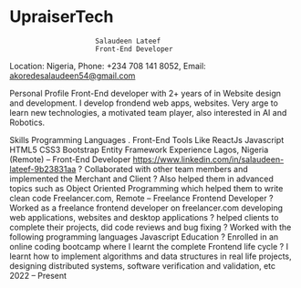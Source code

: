 # UpraiserTech
                         Salaudeen Lateef
                         Front-End Developer
Location: Nigeria, Phone: +234 708 141 8052, Email: akoredesalaudeen54@gmail.com

Personal Profile
   Front-End developer with 2+ years of in Website design and development. I develop frondend web apps, websites. Very arge to learn new technologies, a motivated team player, also interested in AI and Robotics.

Skills
Programming Languages . Front-End Tools Like ReactJs Javascript HTML5 CSS3  Bootstrap Entity Framework Experience
Lagos, Nigeria (Remote) – Front-End Developer
https://www.linkedin.com/in/salaudeen-lateef-9b23831aa
? Collaborated with other team members and implemented the Merchant and Client
? Also helped them in advanced topics such as Object Oriented Programming which helped them to write clean code
Freelancer.com, Remote – Freelance Frontend Developer
? Worked as a freelance frontend developer on freelancer.com developing web 
applications, websites and desktop applications
? helped clients to complete their projects, did code reviews and bug fixing
? Worked with the following programming languages Javascript 
Education
? Enrolled in an online coding bootcamp where I learnt the complete Frontend life cycle
? I learnt how to implement algorithms and data structures in real life projects, designing distributed systems, software verification and validation, etc
2022 – Present











